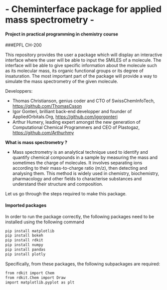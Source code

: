 # - Cheminterface package for applied mass spectrometry -
#### Project in practical programming in chemistry course
###EPFL CH-200

This repository provides the user a package which will display an interactive interface where the user will be able to input the SMILES of a molecule. The interface will be able to give specific information about the molecule such as its molecular mass, its organic functional groups or its degree of insaturation. The most important part of the package will provide a way to simulate the mass spectrometry of the given molecule. 

Developpers:
- Thomas Christianson, genius coder and CTO of SwissChemInfoTech, https://github.com/ThomasCsson
- Igor Gonteri, brilliant back-end developper and founder of AppliedOrbitals.Org, https://github.com/igorgonteri
- Arthur Humery, leading expert amongst the new generation of Computational Chemical Programmers and CEO of Plastogaz, https://github.com/Arthurhmy

**What is mass spectrometry ?**
   - Mass spectrometry is an analytical technique used to identify and quantify chemical compounds in a sample by measuring the mass and sometimes the charge of molecules. It involves separating ions according to their mass-to-charge ratio (m/z), then detecting and analysing them. This method is widely used in chemistry, biochemistry, pharmacology and other fields to characterise substances and understand their structure and composition.

Let us go through the steps required to make this package.

#### Imported packages

In order to run the package correctly, the following packages need to be installed using the following command

```bash
pip install matplotlib
pip install bokeh
pip install rdkit
pip install numpy
pip install pandas
pip install plotly
```
Specifically, from these packages, the following subpackages are required:
```bash
from rdkit import Chem
from rdkit.Chem import Draw
import matplotlib.pyplot as plt
